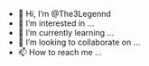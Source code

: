 - 👋 Hi, I’m @The3Legennd
- 👀 I’m interested in ...
- 🌱 I’m currently learning ...
- 💞️ I’m looking to collaborate on ...
- 📫 How to reach me ...

<!---
The3Legennd/The3Legennd is a ✨ special ✨ repository because its `README.md` (this file) appears on your GitHub profile.
You can click the Preview link to take a look at your changes.
--->
